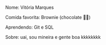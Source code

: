 Nome: Vitória Marques

Comida favorita: Brownie (chocolate 🍫🤤)

Aprendendo: Git e SQL

Sobre: uai, sou mineira e gente boa kkkkkkkk